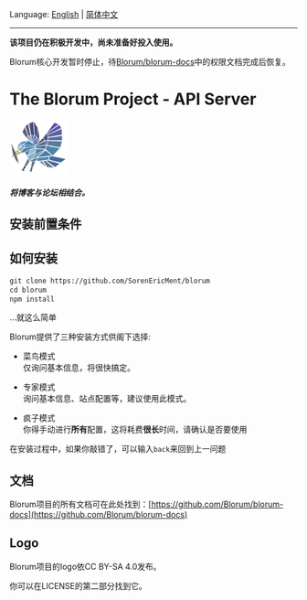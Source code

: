 Language: [English](https://github.com/SorenEricMent/blorum/blob/main/README.md) | [简体中文](https://github.com/SorenEricMent/blorum/blob/main/README_zh-CN.md)

---

**该项目仍在积极开发中，尚未准备好投入使用。**

Blorum核心开发暂时停止，待[Blorum/blorum-docs](https://github.com/Blorum/blorum-docs)中的权限文档完成后恢复。

# The Blorum Project - API Server 
<img alt="Blorum Bird" src="https://github.com/Blorum/.github/blob/main/profile/blorum.png" width="100" height="100">

***将博客与论坛相结合。***

## 安装前置条件

## 如何安装

```shell
git clone https://github.com/SorenEricMent/blorum
cd blorum
npm install
```

...就这么简单

Blorum提供了三种安装方式供阁下选择:

- 菜鸟模式  
  仅询问基本信息，将很快搞定。

- 专家模式  
  询问基本信息、站点配置等，建议使用此模式。

- 疯子模式  
  你得手动进行**所有**配置，这将耗费**很长**时间，请确认是否要使用

在安装过程中，如果你敲错了，可以输入`back`来回到上一问题

## 文档
Blorum项目的所有文档可在此处找到：[https://github.com/Blorum/blorum-docs](https://github.com/Blorum/blorum-docs)

## Logo

Blorum项目的logo依CC BY-SA 4.0发布。

你可以在LICENSE的第二部分找到它。
